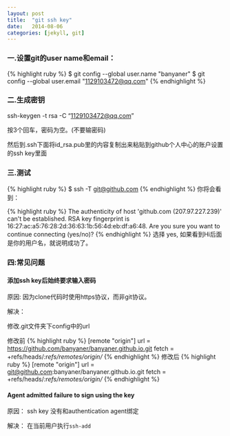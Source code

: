 ```yaml
---
layout: post
title:  "git ssh key"
date:   2014-08-06 
categories: [jekyll, git]
---
```

### 一.设置git的user name和email：

{% highlight ruby %}
$ git config --global user.name "banyaner"
$ git config --global user.email "1129103472@qq.com"
{% endhighlight %}
 
### 二.生成密钥
 
ssh-keygen -t rsa -C “1129103472@qq.com”
 
 按3个回车，密码为空。(不要输密码)
 
然后到.ssh下面将id_rsa.pub里的内容复制出来粘贴到github个人中心的账户设置的ssh key里面

### 三.测试

{% highlight ruby %}
$ ssh -T git@github.com
{% endhighlight %}
你将会看到：

  {% highlight ruby %}
  The authenticity of host 'github.com (207.97.227.239)' can't be established.
    RSA key fingerprint is 16:27:ac:a5:76:28:2d:36:63:1b:56:4d:eb:df:a6:48.
    Are you sure you want to continue connecting (yes/no)?
{% endhighlight %}
选择 yes, 如果看到Hi后面是你的用户名，就说明成功了。

### 四:常见问题

#### 添加ssh key后始终要求输入密码

原因: 因为clone代码时使用https协议，而非git协议。

解决：

修改.git文件夹下config中的url

修改前
{% highlight ruby %}
    [remote "origin"]
    url = https://github.com/banyaner/banyaner.github.io.git
    fetch = +refs/heads/*:refs/remotes/origin/*
 {% endhighlight %}
修改后
{% highlight ruby %}
    [remote "origin"]
    url = git@github.com:banyaner/banyaner.github.io.git
    fetch = +refs/heads/*:refs/remotes/origin/*
{% endhighlight %}

#### Agent admitted failure to sign using the key

原因： ssh key 没有和authentication agent绑定

解决： 在当前用户执行`ssh-add`
